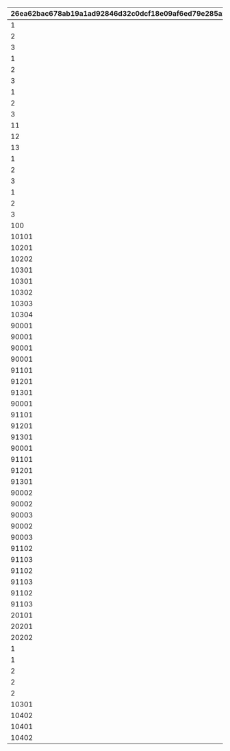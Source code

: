 |26ea62bac678ab19a1ad92846d32c0dcf18e09af6ed79e285a2bae31b8f3d562|98499f9f6d18d1f2c27678d94504b2349239210cfd92d2854ff7eec800ac6df7|9f1aca212d8d2446f3bcaa2eb4c6adc8c27db136372745dfa0f2b27ff646223c|8c1353e39c7df023f107e059c8e7a54b77996ba4b7cb1868ad15f6ec0e0fe5d0|2b952855de76c4cb6a5f8c73e660a746a9acc8f9c6349707ff0a038fde695f00|
| --- | --- | --- | --- | --- |
|1|1001|1|0|0|
|2|1002|1|0|0|
|3|1003|1|0|0|
|1|2001|2|0|0|
|2|2002|2|0|0|
|3|2003|2|0|0|
|1|2101|2|0|1|
|2|2102|2|0|1|
|3|2103|2|0|1|
|11|2111|2|10001|2|
|12|2112|2|10001|2|
|13|2113|2|10001|2|
|1|3001|3|0|0|
|2|3002|3|0|0|
|3|3003|3|0|0|
|1|4001|4|0|0|
|2|4002|4|0|0|
|3|4003|4|0|0|
|100|4005|4|0|0|
|10101|5010|5|0|1|
|10201|5020|5|1|2|
|10202|5021|5|2|2|
|10301|5030|5|0|3|
|10301|5031|5|1|3|
|10302|5040|5|0|4|
|10303|5050|5|0|5|
|10304|5060|5|0|6|
|90001|6001|6|0|1|
|90001|6002|6|0|2|
|90001|6003|6|1|2|
|90001|6006|6|0|3|
|91101|6007|6|1|3|
|91201|6008|6|2|3|
|91301|6009|6|3|3|
|90001|6010|6|0|4|
|91101|6011|6|1|4|
|91201|6012|6|2|4|
|91301|6013|6|3|4|
|90001|6014|6|0|5|
|91101|6015|6|1|5|
|91201|6016|6|2|5|
|91301|6017|6|3|5|
|90002|7000|7|0|0|
|90002|7001|7|1|0|
|90003|7002|7|2|0|
|90002|7003|7|1|2|
|90003|7004|7|2|2|
|91102|7005|7|1|3|
|91103|7006|7|2|3|
|91102|7007|7|1|4|
|91103|7008|7|2|4|
|91102|7009|7|1|5|
|91103|7010|7|2|5|
|20101|9001|9|0|0|
|20201|10001|10|0|0|
|20202|10002|10|0|1|
|1|100001|100|0|1|
|1|100002|100|0|2|
|2|100003|100|0|3|
|2|100004|100|0|4|
|2|100005|100|0|5|
|10301|980001|101|0|98001|
|10402|980002|101|2|98001|
|10401|980011|101|1|98011|
|10402|980012|101|2|98012|